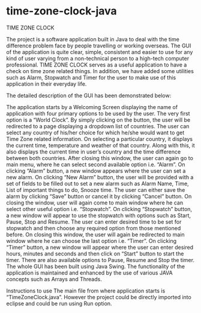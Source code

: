 # time-zone-clock-java

TIME ZONE CLOCK

The project is a software application built in Java to deal with the time difference problem face by people travelling or working overseas. The GUI of the application is quite clear, simple, consistent and easier to use for any kind of user varying from a non-technical person to a high-tech computer professional. TIME ZONE CLOCK serves as a useful application to have a check on time zone related things. In addition, we have added some utilities such as Alarm, Stopwatch and Timer for the user to make use of this application in their everyday life.

The detailed description of the GUI has been demonstrated below:

The application starts by a Welcoming Screen displaying the name of application with four primary options to be used by the user. 
The very first option is a “World Clock”. By simply clicking on the button, the user will be redirected to a page displaying a dropdown list of countries. 
The user can select any country of his/her choice for which he/she would want to get Time Zone related information. On selecting a particular country, it displays the current time, temperature and weather of that country. 
Along with this, it also displays the current time in user’s country and the time difference between both countries. 
After closing this window, the user can again go to main menu, where he can select second available option i.e. “Alarm”. On clicking “Alarm” button, a new window appears where the user can set a new alarm. On clicking “New Alarm” button, the user will be provided with a set of fields to be filled out to set a new alarm such as Alarm Name, Time, List of important things to do, Snooze time.
The user can either save the alarm by clicking “Save” button or cancel it by clicking “Cancel” button. On closing the window, user will again come to main window where he can select other useful option i.e. “Stopwatch”. On clicking “Stopwatch” button, a new window will appear to use the stopwatch with options such as Start, Pause, Stop and Resume. 
The user can enter desired time to be set for stopwatch and then choose any required option from those mentioned before. On closing this window, the user will again be redirected to main window where he can choose the last option i.e. “Timer”. On clicking “Timer” button, a new window will appear where the user can enter desired hours, minutes and seconds and then click on “Start” button to start the timer. There are also available options to Pause, Resume and Stop the timer.
The whole GUI has been built using Java Swing. The functionality of the application is maintained and enhanced by the use of various JAVA concepts such as Arrays and Threads. 



Instructions to use
The main file from where application starts is “TimeZoneClock.java”. However the project could be directly imported into eclipse and could be run using Run option.

